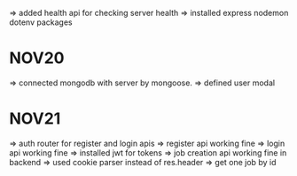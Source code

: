 => added health api for checking server health
=> installed express nodemon dotenv packages

# NOV20

=> connected mongodb with server by mongoose.
=> defined user modal

# NOV21

=> auth router for register and login apis
=> register api working fine
=> login api working fine
=> installed jwt for tokens
=> job creation api working fine in backend
=> used cookie parser instead of res.header
=> get one job by id
